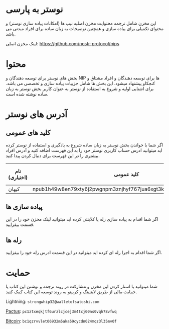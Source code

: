 # نوستر به پارسی

این مخزن شامل ترجمه محتوایت مخزن اصلیه نیپ ها (امکانات پیاده سازی نوستر) و محتوای تکمیلی برای پیاده سازی و همچنین توضیحات به زبان ساده برای افراد مبدتی می باشد.

لینک مخزن اصلی:
https://github.com/nostr-protocol/nips

# محتوا

بخش های نوستر برای توسعه دهندگان و NIP ها برای توسعه دهندگان و افراد مشتاق و کنجکاو پیشنهاد میشود. این بخش ها شامل جزییات پیاده سازی و تخصصی می باشد. برای اشنایی اولیه و شروع به استفاده از نوستر به عنوان کاربر بخش نوستر به زبان ساده نوشته شده است.

# آدرس های نوستر

## کلید های عمومی

اگر شما با خواندن بخش نوستر به زبان ساده شروع به یادگیری و استفاده از نوستر کرده اید میتوانید ادرس حساب کاربری نوستر خود را به این فهرست اضافه کنید و آدرس افراد بیشتری را در این فهرست برای دنبال کردن پیدا کنید.

| نام (اختیاری) | کلید عمومی | نشانی NIP-5 (اختیاری)  |
|---------------|------------|--------------|
|      کیهان         |      npub1h49w8en79xty6j2pwgnpm3znjhyf767jua6xgt3kvyn3w80ms86s2z9kay      |     kehiy.net         |


## پیاده سازی ها

اگر شما اقدام به پیاده سازی رله یا کلاینتی کرده اید میتوانید لینک مخزن خود را در این قسمت بیفزایید.

## رله ها

اگر شما اقدام به اجرا رله ای کرده اید میتوانید در این قسمت ادرس رله خود را بیفزایید.

# حمایت

شما میتوانید با استار کردن این مخزن و مشارکت در روند ترجمه و نوشتن این کتاب یا حمایت مالی از طریق لایتنینگ و کریپتو به روند توسعه این کتاب کمک کنید.

Lightning: `strongwhip32@walletofsatoshi.com`

[Pactus](https://pactus.org): `pc1ztxeqkjtf6urzlcjcej3m4tcj00ns0vqh78vfwq`

[Bitcoin](https://bitocin.org): `bc1qzrvvlet06932m5aka59cycdn024mqz3l35mv0f`
